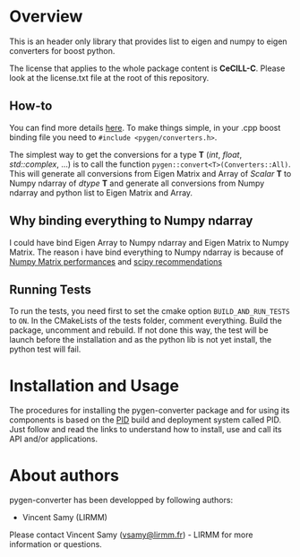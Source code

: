 
Overview
=========

This is an header only library that provides list to eigen and numpy to eigen converters for boost python.

The license that applies to the whole package content is **CeCILL-C**. Please look at the license.txt file at the root of this repository.

## How-to
You can find more details [here](https://vsamy.github.io/en/git-repositories/pygen_converter).
To make things simple, in your .cpp boost binding file you need to `#include <pygen/converters.h>`.

The simplest way to get the conversions for a type **T** (*int*, *float*, *std::complex<double>*, ...) is to call the function `pygen::convert<T>(Converters::All)`. This will generate all conversions from Eigen Matrix and Array of *Scalar* **T** to Numpy ndarray of *dtype* **T** and generate all conversions from Numpy ndarray and python list to Eigen Matrix and Array.

## Why binding everything to Numpy ndarray
I could have bind Eigen Array to Numpy ndarray and Eigen Matrix to Numpy Matrix.
The reason i have bind everything to Numpy ndarray is because of [Numpy Matrix performances](https://stackoverflow.com/questions/16929211/numpy-np-array-versus-np-matrix-performance) and [scipy recommendations](https://docs.scipy.org/doc/numpy-dev/user/numpy-for-matlab-users.html#head-e9a492daa18afcd86e84e07cd2824a9b1b651935)

## Running Tests
To run the tests, you need first to set the cmake option `BUILD_AND_RUN_TESTS` to `ON`.
In the CMakeLists of the tests folder, comment everything.
Build the package, uncomment and rebuild.
If not done this way, the test will be launch before the installation and as the python lib is not yet install, the python test will fail.

Installation and Usage
=======================

The procedures for installing the pygen-converter package and for using its components is based on the [PID](http://pid.lirmm.net/pid-framework/pages/install.html) build and deployment system called PID. Just follow and read the links to understand how to install, use and call its API and/or applications.

About authors
=====================

pygen-converter has been developped by following authors: 
+ Vincent Samy (LIRMM)

Please contact Vincent Samy (vsamy@lirmm.fr) - LIRMM for more information or questions.




